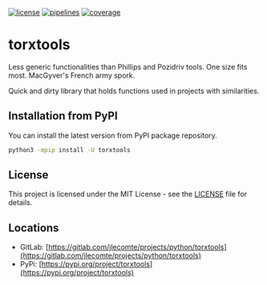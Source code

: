 [![license](https://img.shields.io/badge/license-MIT-brightgreen)](https://spdx.org/licenses/MIT.html)
[![pipelines](https://gitlab.com/jlecomte/projects/python/torxtools/badges/master/pipeline.svg)](https://gitlab.com/jlecomte/projects/python/torxtools/pipelines)
[![coverage](https://gitlab.com/jlecomte/projects/python/torxtools/badges/master/coverage.svg)](https://jlecomte.gitlab.io/projects/torxtools/coverage/index.html)

# torxtools

Less generic functionalities than Phillips and Pozidriv tools. One size fits most. MacGyver's French army spork.

Quick and dirty library that holds functions used in projects with similarities.

## Installation from PyPI

You can install the latest version from PyPI package repository.

~~~bash
python3 -mpip install -U torxtools
~~~

## License

This project is licensed under the MIT License - see the [LICENSE](LICENSE) file for details.

## Locations

  * GitLab: [https://gitlab.com/jlecomte/projects/python/torxtools](https://gitlab.com/jlecomte/projects/python/torxtools)
  * PyPi: [https://pypi.org/project/torxtools](https://pypi.org/project/torxtools)

